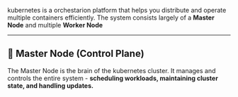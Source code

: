
kubernetes is a orchestarion platform that helps you distribute and operate multiple containers efficiently. The system consists largely of a **Master Node** and multiple **Worker Node** 

---


## **🧠 Master Node (Control Plane)**

The Master Node is the brain of the kubernetes cluster. It manages and controls the entire system - **scheduling workloads, maintaining cluster state, and handling updates.**

